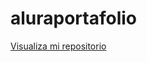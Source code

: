# aluraportafolio


<a href="git@github.com:karlavnny/aluraportafolio.git">Visualiza mi repositorio</a>

